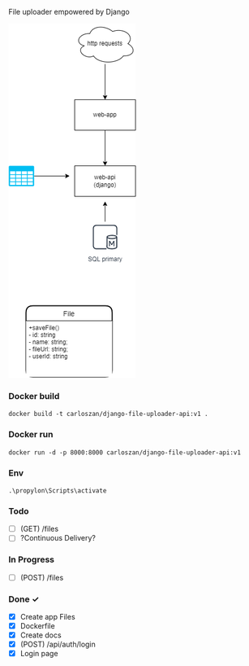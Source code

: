 File uploader empowered by Django

![alt text](docs/v1.png)

### Docker build

```
docker build -t carloszan/django-file-uploader-api:v1 .
```

### Docker run

```
docker run -d -p 8000:8000 carloszan/django-file-uploader-api:v1
```

### Env

```
.\propylon\Scripts\activate
```

### Todo

- [ ] (GET) /files
- [ ] ?Continuous Delivery?

### In Progress

- [ ] (POST) /files

### Done ✓

- [x] Create app Files
- [x] Dockerfile
- [x] Create docs
- [x] (POST) /api/auth/login
- [x] Login page
